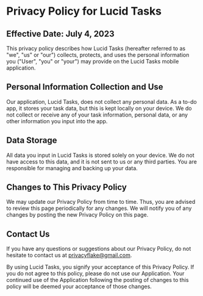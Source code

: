 # Privacy Policy for Lucid Tasks

## Effective Date: July 4, 2023

This privacy policy describes how Lucid Tasks (hereafter referred to as "we", "us" or "our") collects, protects, and uses the personal information you ("User", "you" or "your") may provide on the Lucid Tasks mobile application.

## Personal Information Collection and Use

Our application, Lucid Tasks, does not collect any personal data. As a to-do app, it stores your task data, but this is kept locally on your device. We do not collect or receive any of your task information, personal data, or any other information you input into the app.

## Data Storage

All data you input in Lucid Tasks is stored solely on your device. We do not have access to this data, and it is not sent to us or any third parties. You are responsible for managing and backing up your data.

## Changes to This Privacy Policy

We may update our Privacy Policy from time to time. Thus, you are advised to review this page periodically for any changes. We will notify you of any changes by posting the new Privacy Policy on this page.

## Contact Us

If you have any questions or suggestions about our Privacy Policy, do not hesitate to contact us at privacyflake@gmail.com.

By using Lucid Tasks, you signify your acceptance of this Privacy Policy. If you do not agree to this policy, please do not use our Application. Your continued use of the Application following the posting of changes to this policy will be deemed your acceptance of those changes.
